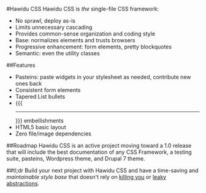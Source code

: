 #Hawidu CSS
Hawidu CSS is _the_ single-file CSS framework:

 * No sprawl, deploy as-is
  * Limits unnecessary cascading
  * Provides common-sense organization and coding style
 * Base: normalizes elements and trusts browsers
 * Progressive enhancement: form elements, pretty blockquotes
 * Semantic: even the utility classes

##Features

 * Pasteins: paste widgets in your stylesheet as needed, contribute new ones back
 * Consistent form elements
 * Tapered List bullets
 * {{{<hr />}}} embellishments
 * HTML5 basic layout
 * Zero file/image dependencies

##Roadmap
Hawidu CSS is an active project moving toward a 1.0 release that will include the best documentation of any CSS Framework, a testing suite, pasteins, Wordpress theme, and Drupal 7 theme.

##tl;dr
Build your next project with Hawidu CSS and have a time-saving and *maintainable style base* that doesn't rely on [killing you](http://www.stubbornella.org/content/2011/04/28/our-best-practices-are-killing-us/) or [leaky abstractions](http://leaverou.me/2011/03/on-css-preprocessors/).